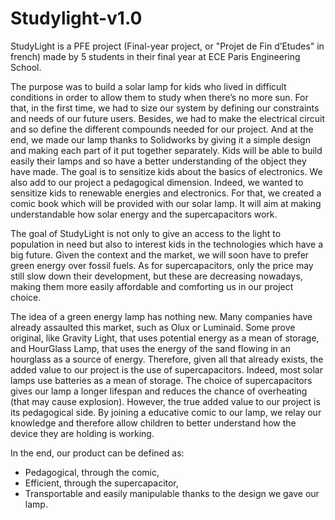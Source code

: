 # Studylight-v1.0

StudyLight is a PFE project (Final-year project, or "Projet de Fin d’Etudes" in french) made by 5 students in their final year at ECE Paris Engineering School.

The purpose was to build a solar lamp for kids who lived in difficult conditions in order to allow them to study when there’s no more sun. For that, in the first time, we had to size our system by defining our constraints and needs of our future users. Besides, we had to make the electrical circuit and so define the different compounds needed for our project. And at the end, we made our lamp thanks to Solidworks by giving it a simple design and making each part of it put together separately. Kids will be able to build easily their lamps and so have a better understanding of the object they have made. The goal is to sensitize kids about the basics of electronics.
We also add to our project a pedagogical dimension. Indeed, we wanted to sensitize kids to renewable energies and electronics. For that, we created a comic book which will be provided with our solar lamp. It will aim at making understandable how solar energy and the supercapacitors work.

The goal of StudyLight is not only to give an access to the light to population in need but also to interest kids in the technologies which have a big future. Given the context and the market, we will soon have to prefer green energy over fossil fuels. As for supercapacitors, only the price may still slow down their development, but these are decreasing nowadays, making them more easily affordable and comforting us in our project choice.

The idea of a green energy lamp has nothing new. Many companies have already assaulted this market, such as Olux or Luminaid. Some prove original, like Gravity Light, that uses potential energy as a mean of storage, and HourGlass Lamp, that uses the energy of the sand flowing in an hourglass as a source of energy.
Therefore, given all that already exists, the added value to our project is the use of supercapacitors. Indeed, most solar lamps use batteries as a mean of storage. The choice of supercapacitors gives our lamp a longer lifespan and reduces the chance of overheating (that may cause explosion).
However, the true added value to our project is its pedagogical side. By joining a educative comic to our lamp, we relay our knowledge and therefore allow children to better understand how the device they are holding is working.

In the end, our product can be defined as:
- Pedagogical, through the comic,
- Efficient, through the supercapacitor,
- Transportable and easily manipulable thanks to the design we gave our lamp.
